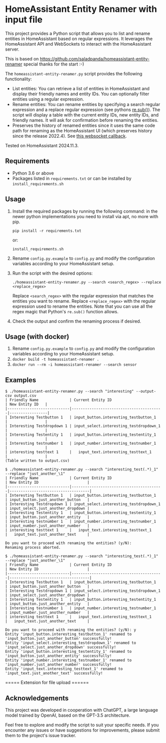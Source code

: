 # HomeAssistant Entity Renamer with input file

This project provides a Python script that allows you to list and rename entities in HomeAssistant based on regular expressions. It leverages the HomeAssistant API and WebSockets to interact with the HomeAssistant server.

This is based on 
https://github.com/saladpanda/homeassistant-entity-renamer
special thanks for the start :-)

The `homeassistant-entity-renamer.py` script provides the following functionality:

- List entities: You can retrieve a list of entities in HomeAssistant and display their friendly names and entity IDs. You can optionally filter entities using a regular expression.
- Rename entities: You can rename entities by specifying a search regular expression and a replace regular expression (see pythons [re.sub()](https://docs.python.org/3/library/re.html#re.sub)). The script will display a table with the current entity IDs, new entity IDs, and friendly names. It will ask for confirmation before renaming the entities.
- Preserves the history of renamed entities since it uses the same code path for renaming as the HomeAssistant UI (which preserves history since the release 2022.4). See [this websocket callback](https://github.com/home-assistant/core/blob/2023.7.2/homeassistant/components/config/entity_registry.py#L147).


Tested on HomeAssistant 2024.11.3.

## Requirements

- Python 3.6 or above
- Packages listed in `requirements.txt` or can be installed by `install_requirements.sh`

## Usage

1. Install the required packages by running the following command:
   in the newer python implementations you need to install via apt, no more with pip.
   ```
   pip install -r requirements.txt
   ```
   or:
   ````
   install_requirements.sh
   ````


2. Rename `config.py.example` to `config.py` and modify the configuration variables according to your HomeAssistant setup.

3. Run the script with the desired options:

   ```
   ./homeassistant-entity-renamer.py --search <search_regex> --replace <replace_regex>
   ```

   Replace `<search_regex>` with the regular expression that matches the entities you want to rename. Replace `<replace_regex>` with the regular expression used to rename the entities. Note that you can use all the regex magic that Python's `re.sub()` function allows.

4. Check the output and confirm the renaming process if desired.

## Usage (with docker)

1. Rename `config.py.example` to `config.py` and modify the configuration variables according to your HomeAssistant setup.
2. `docker build -t homeassistant-renamer .`
3. `docker run --rm -i homeassistant-renamer --search sensor`

## Examples

```
$ ./homeassistant-entity-renamer.py --search "interesting" --output-csv output.csv
| Friendly Name              | Current Entity ID                       | New Entity ID   |
|----------------------------|-----------------------------------------|-----------------|
| Interesting Testbutton 1   | input_button.interesting_testbutton_1   |                 |
| Interesting Testdropdown 1 | input_select.interesting_testdropdown_1 |                 |
| Interesting Testentity 1   | input_button.interesting_testentity_1   |                 |
| Interesting testnumber 1   | input_number.interesting_testnumber_1   |                 |
| interesting testtext 1     |   input_text.interesting_testtext_1     |                 |
(Table written to output.csv)
```
```
$ ./homeassistant-entity-renamer.py --search "interesting_test(.*)_1" --replace "just_another_\1"
| Friendly Name              | Current Entity ID                       | New Entity ID                      |
|----------------------------|-----------------------------------------|------------------------------------|
| Interesting Testbutton 1   | input_button.interesting_testbutton_1   | input_button.just_another_button   |
| Interesting Testdropdown 1 | input_select.interesting_testdropdown_1 | input_select.just_another_dropdown |
| Interesting Testentity 1   | input_button.interesting_testentity_1   | input_button.just_another_entity   |
| Interesting testnumber 1   | input_number.interesting_testnumber_1   | input_number.just_another_number   |
| interesting testtext 1     |   input_text.interesting_testtext_1     |   input_text.just_another_text     |

Do you want to proceed with renaming the entities? (y/N): 
Renaming process aborted.
```
```
$ ./homeassistant-entity-renamer.py --search "interesting_test(.*)_1" --replace "just_another_\1"
| Friendly Name              | Current Entity ID                       | New Entity ID                      |
|----------------------------|-----------------------------------------|------------------------------------|
| Interesting Testbutton 1   | input_button.interesting_testbutton_1   | input_button.just_another_button   |
| Interesting Testdropdown 1 | input_select.interesting_testdropdown_1 | input_select.just_another_dropdown |
| Interesting Testentity 1   | input_button.interesting_testentity_1   | input_button.just_another_entity   |
| Interesting testnumber 1   | input_number.interesting_testnumber_1   | input_number.just_another_number   |
| interesting testtext 1     |   input_text.interesting_testtext_1     |   input_text.just_another_text     |

Do you want to proceed with renaming the entities? (y/N): y
Entity 'input_button.interesting_testbutton_1' renamed to 'input_button.just_another_button' successfully!
Entity 'input_select.interesting_testdropdown_1' renamed to 'input_select.just_another_dropdown' successfully!
Entity 'input_button.interesting_testentity_1' renamed to 'input_button.just_another_entity' successfully!
Entity 'input_number.interesting_testnumber_1' renamed to 'input_number.just_another_number' successfully!
Entity 'input_text.interesting_testtext_1' renamed to 'input_text.just_another_text' successfully!

```
===== Extension for file upload ======


## Acknowledgements

This project was developed in cooperation with ChatGPT, a large language model trained by OpenAI, based on the GPT-3.5 architecture.

Feel free to explore and modify the script to suit your specific needs. If you encounter any issues or have suggestions for improvements, please submit them to the project's issue tracker.